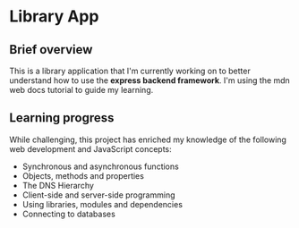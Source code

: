 <h1>Library App</h1>

<h2>Brief overview</h2>
This is a library application that I'm currently working on to better understand how to use the <strong>express backend framework</strong>. I'm using the mdn web docs tutorial to guide my learning.

<h2>Learning progress</h2>
While challenging, this project has enriched my knowledge of the following web development and JavaScript concepts:
<ul>
    <li>Synchronous and asynchronous functions</li>
    <li>Objects, methods and properties</li>
    <li>The DNS Hierarchy</li>
    <li>Client-side and server-side programming</li>
    <li>Using libraries, modules and dependencies</li>
    <li>Connecting to databases</li>
</ul>